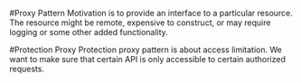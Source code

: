 ﻿#Proxy Pattern
Motivation is to provide an interface to a particular resource. The resource might be remote, expensive to construct, or may require logging 
or some other added functionality. 

#Protection Proxy
Protection proxy pattern is about access limitation. We want to make sure that certain API is only accessible to certain authorized requests. 